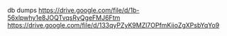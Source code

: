 db dumps
https://drive.google.com/file/d/1b-56xlpwhy1e8JOQTvqsRyQgeFMJ6Ftm
https://drive.google.com/file/d/133qyPZyK9MZl7OPfmKiioZgXPsbYqYo9

